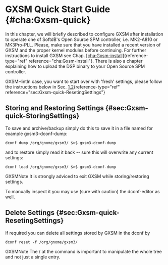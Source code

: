 # GXSM Quick Start Guide {#cha:Gxsm-quick}

In this chapter, we will briefly described to configure GXSM after
installation to operate one of SoftdB's Open Source SPM controller, i.e.
MK2-A810 or MK3Pro-PLL. Please, make sure that you have installed a
recent version of GXSM and the proper kernel modules before continuing.
For further instructions to install GXSM see
Chap. [\[cha:Gxsm-install\]](#cha:Gxsm-install){reference-type="ref"
reference="cha:Gxsm-install"}. There is also a chapter explaining how to
upload the DSP binary to your Open Source SPM controller.

GXSMHintIn case, you want to start over with 'fresh' settings, please
follow the instructions below in
Sec. [1.2](#sec:Gxsm-quick-ResetingSettings){reference-type="ref"
reference="sec:Gxsm-quick-ResetingSettings"}

## Storing and Restoring Settings {#sec:Gxsm-quick-StoringSettings}

To save and archive/backup simply do this to save it in a file named for
example gxsm3-dconf-dump:

`dconf dump /org/gnome/gxsm3/ $>$ gxsm3-dconf-dump`

and to restore simply read it back -- sure this will overwrite any
current settings:

`dconf load /org/gnome/gxsm3/ $>$ gxsm3-dconf-dump `

GXSMNote It is strongly adviced to exit GXSM while storing/restoring
settings.

To manually inspect it you may use (sure with caution) the dconf-editor
as well.

## Delete Settings {#sec:Gxsm-quick-ResetingSettings}

If required you can delete all settings stored by GXSM in the dconf by

`dconf reset -f /org/gnome/gxsm3/ `

GXSMNote The / at the command is
important to manipulate the whole tree and not just a single entry.
